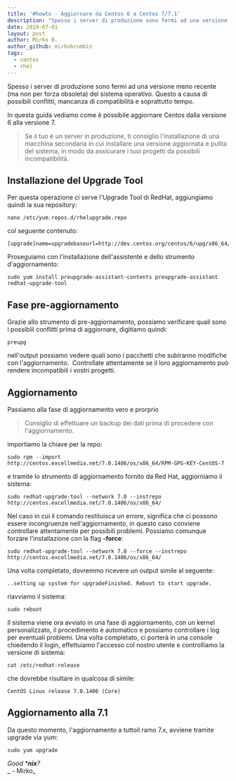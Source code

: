```yaml
---
title: '#howto - Aggiornare da Centos 6 a Centos 7/7.1'
description: "Spesso i server di produzione sono fermi ad una versione meno recente (ma non per forza obsoleta) del sistema.."
date: 2019-07-01
layout: post
author: Mirko B.
author_github: mirkobrombin
tags:
  - centos  
  - rhel
---
```

Spesso i server di produzione sono fermi ad una versione meno recente (ma non per forza obsoleta) del sistema operativo. Questo a causa di possibili conflitti, mancanza di compatibilità e soprattutto tempo.

In questa guida vediamo come è possibile aggiornare Centos dalla versione 6 alla versione 7.

> Se il tuo è un server in produzione, ti consiglio l'installazione di una macchina secondaria in cui installare una versione aggiornata e pulita del sistema, in modo da assicurare i tuoi progetti da possibili incompatibilità.

## Installazione del Upgrade Tool

Per questa operazione ci serve l'Upgrade Tool di RedHat, aggiungiamo quindi la sua repository:

    nano /etc/yum.repos.d/rhelupgrade.repo

col seguente contenuto:

    [upgrade]name=upgradebaseurl=http://dev.centos.org/centos/6/upg/x86_64/enabled=1gpgcheck=0

Proseguiamo con l'installazione dell'assistente e dello strumento d'aggiornamento:

    sudo yum install preupgrade-assistant-contents preupgrade-assistant redhat-upgrade-tool

## Fase pre-aggiornamento

Grazie allo strumento di pre-aggiornamento, possiamo verificare quali sono i possibili conflitti prima di aggiornare, digitiamo quindi:

    preupg

nell'output possiamo vedere quali sono i pacchetti che subiranno modifiche con l'aggiornamento.  Controllate attentamente se il loro aggiornamento può rendere incompatibili i vostri progetti.

## Aggiornamento

Passiamo alla fase di aggiornamento vero e prorprio

> Consiglio di effettuare un backup dei dati prima di procedere con l'aggiornamento.

importiamo la chiave per la repo:

    sudo rpm --import http://centos.excellmedia.net/7.0.1406/os/x86_64/RPM-GPG-KEY-CentOS-7

e tramite lo strumento di aggiornamento fornito da Red Hat, aggiorniamo il sistema:

    sudo redhat-upgrade-tool --network 7.0 --instrepo http://centos.excellmedia.net/7.0.1406/os/x86_64/

Nel caso in cui il comando restituisca un errore, significa che ci possono essere incongruenze nell'aggiornamento, in questo caso conviene controllare attentamente per possibili problemi. Possiamo comunque forzare l'installazione con la flag **-force**:

    sudo redhat-upgrade-tool --network 7.0 --force --instrepo http://centos.excellmedia.net/7.0.1406/os/x86_64/

Una volta completato, dovremmo ricevere un output simile al seguente:

    ..setting up system for upgradeFinished. Reboot to start upgrade.

riavviamo il sistema:

    sudo reboot

Il sistema viene ora avviato in una fase di aggiornamento, con un kernel personalizzato, il procedimento è automatico e possiamo controllare i log per eventuali problemi. Una volta completato, ci porterà in una console chiedendo il login, effettuiamo l'accesso col nostro utente e controlliamo la versione di sistema:

    cat /etc/redhat-release

che dovrebbe risultare in qualcosa di simile:

    CentOS Linux release 7.0.1406 (Core)

## Aggiornamento alla 7.1

Da questo momento, l'aggiornamento a tuttoil ramo 7.x, avviene tramite upgrade via yum:

    sudo yum upgrade

_Good ***nix**?_  
_ - Mirko_